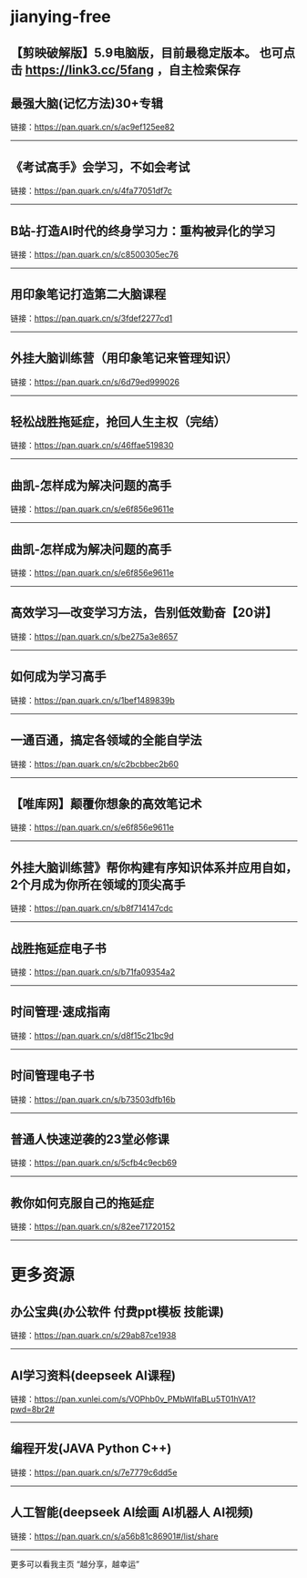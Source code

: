 # jianying-free
【剪映破解版】5.9电脑版，目前最稳定版本。
也可点击 https://link3.cc/5fang ，自主检索保存
------------------

## 最强大脑(记忆方法)30+专辑
链接：https://pan.quark.cn/s/ac9ef125ee82

------------------
## 《考试高手》会学习，不如会考试
链接：https://pan.quark.cn/s/4fa77051df7c

------------------
## B站-打造AI时代的终身学习力：重构被异化的学习
链接：https://pan.quark.cn/s/c8500305ec76

------------------
## 用印象笔记打造第二大脑课程
链接：https://pan.quark.cn/s/3fdef2277cd1

------------------
## 外挂大脑训练营（用印象笔记来管理知识）
链接：https://pan.quark.cn/s/6d79ed999026

------------------
## 轻松战胜拖延症，抢回人生主权（完结）
链接：https://pan.quark.cn/s/46ffae519830

------------------
## 曲凯-怎样成为解决问题的高手
链接：https://pan.quark.cn/s/e6f856e9611e

------------------
## 曲凯-怎样成为解决问题的高手
链接：https://pan.quark.cn/s/e6f856e9611e

------------------
## 高效学习—改变学习方法，告别低效勤奋【20讲】
链接：https://pan.quark.cn/s/be275a3e8657

------------------
## 如何成为学习高手
链接：https://pan.quark.cn/s/1bef1489839b

------------------
## 一通百通，搞定各领域的全能自学法
链接：https://pan.quark.cn/s/c2bcbbec2b60

------------------
## 【唯库网】颠覆你想象的高效笔记术
链接：https://pan.quark.cn/s/e6f856e9611e

------------------
## 外挂大脑训练营》帮你构建有序知识体系并应用自如，2个月成为你所在领域的顶尖高手
链接：https://pan.quark.cn/s/b8f714147cdc

------------------
## 战胜拖延症电子书
链接：https://pan.quark.cn/s/b71fa09354a2

------------------
## 时间管理·速成指南
链接：https://pan.quark.cn/s/d8f15c21bc9d

------------------
## 时间管理电子书
链接：https://pan.quark.cn/s/b73503dfb16b

------------------
## 普通人快速逆袭的23堂必修课
链接：https://pan.quark.cn/s/5cfb4c9ecb69

------------------
## 教你如何克服自己的拖延症
链接：https://pan.quark.cn/s/82ee71720152

------------------
# 更多资源
## 办公宝典(办公软件 付费ppt模板 技能课)
链接：https://pan.quark.cn/s/29ab87ce1938

------------------
## AI学习资料(deepseek Al课程)
链接：https://pan.xunlei.com/s/VOPhb0v_PMbWlfaBLu5T01hVA1?pwd=8br2#

------------------
## 编程开发(JAVA Python C++)
链接：https://pan.quark.cn/s/7e7779c6dd5e

------------------
## 人工智能(deepseek Al绘画 AI机器人 AI视频)
链接：https://pan.quark.cn/s/a56b81c86901#/list/share

------------------
更多可以看我主页
“越分享，越幸运”

